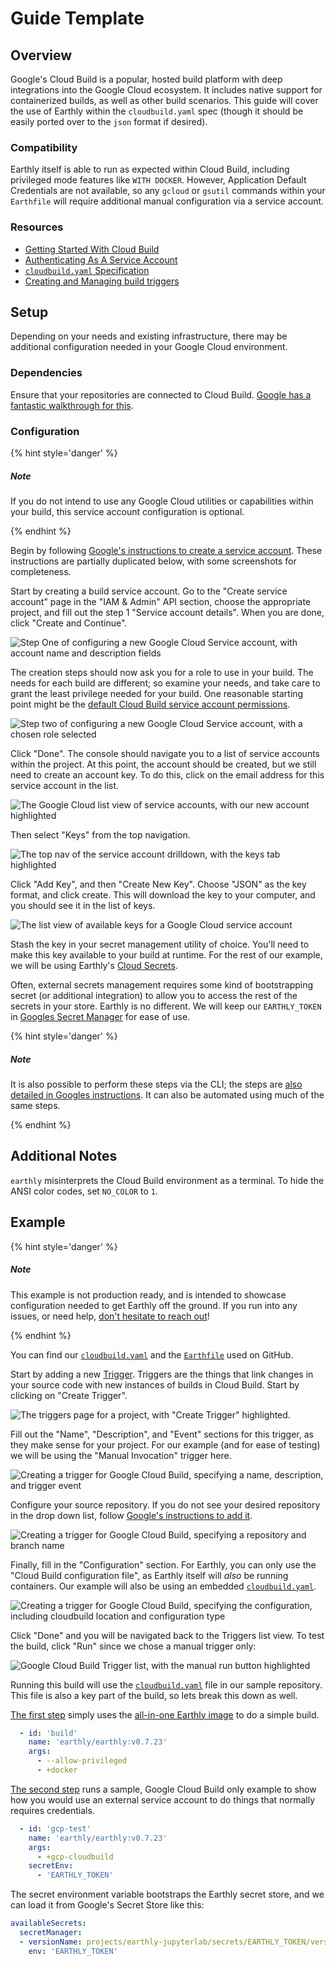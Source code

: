 # Guide Template

## Overview

Google's Cloud Build is a popular, hosted build platform with deep integrations into the Google Cloud ecosystem. It includes native support for containerized builds, as well as other build scenarios. This guide will cover the use of Earthly within the `cloudbuild.yaml` spec (though it should be easily ported over to the `json` format if desired).

### Compatibility

Earthly itself is able to run as expected within Cloud Build, including privileged mode features like `WITH DOCKER`. However, Application Default Credentials are not available, so any `gcloud` or `gsutil` commands within your `Earthfile` will require additional manual configuration via a service account.

### Resources

 * [Getting Started With Cloud Build](https://cloud.google.com/build/docs/quickstart-build)
 * [Authenticating As A Service Account](https://cloud.google.com/docs/authentication/production)
 * [`cloudbuild.yaml` Specification](https://cloud.google.com/build/docs/build-config-file-schema)
 * [Creating and Managing build triggers](https://cloud.google.com/build/docs/automating-builds/create-manage-triggers)

## Setup

Depending on your needs and existing infrastructure, there may be additional configuration needed in your Google Cloud environment.

### Dependencies

Ensure that your repositories are connected to Cloud Build. [Google has a fantastic walkthrough for this](https://cloud.google.com/build/docs/automating-builds/create-manage-triggers#connect_repo).

### Configuration

{% hint style='danger' %}
##### Note

If you do not intend to use any Google Cloud utilities or capabilities within your build, this service account configuration is optional.

{% endhint %}

Begin by following [Google's instructions to create a service account](https://cloud.google.com/docs/authentication/production#create_service_account). These instructions are partially duplicated below, with some screenshots for completeness.

Start by creating a build service account. Go to the "Create service account" page in the "IAM & Admin" API section, choose the appropriate project, and fill out the step 1 "Service account details". When you are done, click "Create and Continue".

![Step One of configuring a new Google Cloud Service account, with account name and description fields](img/google-cloud-build-1.png)

The creation steps should now ask you for a role to use in your build. The needs for each build are different; so examine your needs, and take care to grant the least privilege needed for your build. One reasonable starting point might be the [default Cloud Build service account permissions](https://cloud.google.com/build/docs/cloud-build-service-account#default_permissions_of_service_account).

![Step two of configuring a new Google Cloud Service account, with a chosen role selected](img/google-cloud-build-2.png)

Click "Done". The console should navigate you to a list of service accounts within the project. At this point, the account should be created, but we still need to create an account key. To do this, click on the email address for this service account in the list.

![The Google Cloud list view of service accounts, with our new account highlighted](img/google-cloud-build-3.png)

Then select "Keys" from the top navigation.

![The top nav of the service account drilldown, with the keys tab highlighted](img/google-cloud-build-4.png)

Click "Add Key", and then "Create New Key". Choose "JSON" as the key format, and click create. This will download the key to your computer, and you should see it in the list of keys.

![The list view of available keys for a Google Cloud service account](img/google-cloud-build-5.png)

Stash the key in your secret management utility of choice. You'll need to make this key available to your build at runtime. For the rest of our example, we will be using Earthly's [Cloud Secrets](../../cloud/cloud-secrets.md).

Often, external secrets management requires some kind of bootstrapping secret (or additional integration) to allow you to access the rest of the secrets in your store. Earthly is no different. We will keep our `EARTHLY_TOKEN` in [Googles Secret Manager](https://cloud.google.com/build/docs/securing-builds/use-secrets) for ease of use.

{% hint style='danger' %}
##### Note

It is also possible to perform these steps via the CLI; the steps are [also detailed in Googles instructions](https://cloud.google.com/docs/authentication/production#command-line). It can also be automated using much of the same steps.

{% endhint %}

## Additional Notes

`earthly` misinterprets the Cloud Build environment as a terminal. To hide the ANSI color codes, set `NO_COLOR` to `1`.

## Example

{% hint style='danger' %}
##### Note

This example is not production ready, and is intended to showcase configuration needed to get Earthly off the ground. If you run into any issues, or need help, [don't hesitate to reach out](https://github.com/earthly/earthly/issues/new)!

{% endhint %}

You can find our [`cloudbuild.yaml`](https://github.com/earthly/ci-example-project/blob/main/cloudbuild.yaml) and the [`Earthfile`](https://github.com/earthly/ci-example-project/blob/main/Earthfile) used on GitHub.

Start by adding a new [Trigger](https://console.cloud.google.com/cloud-build/triggers). Triggers are the things that link changes in your source code with new instances of builds in Cloud Build. Start by clicking on "Create Trigger".

![The triggers page for a project, with "Create Trigger" highlighted.](img/google-cloud-build-6.png)

Fill out the "Name", "Description", and "Event" sections for this trigger, as they make sense for your project. For our example (and for ease of testing) we will be using the "Manual Invocation" trigger here.

![Creating a trigger for Google Cloud Build, specifying a name, description, and trigger event](img/google-cloud-build-7.png)

Configure your source repository. If you do not see your desired repository in the drop down list, follow [Google's instructions to add it](https://cloud.google.com/build/docs/automating-builds/create-manage-triggers#connect_repo).

![Creating a trigger for Google Cloud Build, specifying a repository and branch name](img/google-cloud-build-8.png)

Finally, fill in the "Configuration" section. For Earthly, you can only use the "Cloud Build configuration file", as Earthly itself will _also_ be running containers. Our example will also be using an embedded [`cloudbuild.yaml`](https://github.com/earthly/ci-example-project/blob/main/cloudbuild.yaml).

![Creating a trigger for Google Cloud Build, specifying the configuration, including cloudbuild location and configuration type](img/google-cloud-build-9.png)

Click "Done" and you will be navigated back to the Triggers list view. To test the build, click "Run" since we chose a manual trigger only:

![Google Cloud Build Trigger list, with the manual run button highlighted](img/google-cloud-build-10.png)

Running this build will use the [`cloudbuild.yaml`](https://github.com/earthly/ci-example-project/blob/main/cloudbuild.yaml) file in our sample repository. This file is also a key part of the build, so lets break this down as well.

[The first step](https://github.com/earthly/ci-example-project/blob/ea44992b020b52cb5a46920d5d11d4b8389ce19d/cloudbuild.yaml#L2-L6) simply uses the [all-in-one Earthly image](https://hub.docker.com/r/earthly/earthly) to do a simple build.

```yaml
  - id: 'build'
    name: 'earthly/earthly:v0.7.23'
    args:
      - --allow-privileged
      - +docker
```

[The second step](https://github.com/earthly/ci-example-project/blob/ea44992b020b52cb5a46920d5d11d4b8389ce19d/cloudbuild.yaml#L8-L13) runs a sample, Google Cloud Build only example to show how you would use an external service account to do things that normally requires credentials.

```yaml
  - id: 'gcp-test'
    name: 'earthly/earthly:v0.7.23'
    args:
      - +gcp-cloudbuild
    secretEnv:
      - 'EARTHLY_TOKEN'
```

The secret environment variable bootstraps the Earthly secret store, and we can load it from Google's Secret Store like this:

```yaml
availableSecrets:
  secretManager:
  - versionName: projects/earthly-jupyterlab/secrets/EARTHLY_TOKEN/versions/2
    env: 'EARTHLY_TOKEN'
```
